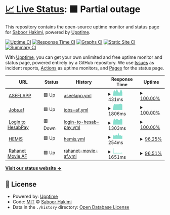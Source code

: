 # [📈 Live Status](https://upptime.saboor.rocks): <!--live status--> **🟧 Partial outage**

This repository contains the open-source uptime monitor and status page for [Saboor Hakimi](https://aseelapp.com), powered by [Upptime](https://github.com/upptime/upptime).

[![Uptime CI](https://github.com/Saboor-Hakimi/upptime/workflows/Uptime%20CI/badge.svg)](https://github.com/Saboor-Hakimi/upptime/actions?query=workflow%3A%22Uptime+CI%22)
[![Response Time CI](https://github.com/Saboor-Hakimi/upptime/workflows/Response%20Time%20CI/badge.svg)](https://github.com/Saboor-Hakimi/upptime/actions?query=workflow%3A%22Response+Time+CI%22)
[![Graphs CI](https://github.com/Saboor-Hakimi/upptime/workflows/Graphs%20CI/badge.svg)](https://github.com/Saboor-Hakimi/upptime/actions?query=workflow%3A%22Graphs+CI%22)
[![Static Site CI](https://github.com/Saboor-Hakimi/upptime/workflows/Static%20Site%20CI/badge.svg)](https://github.com/Saboor-Hakimi/upptime/actions?query=workflow%3A%22Static+Site+CI%22)
[![Summary CI](https://github.com/Saboor-Hakimi/upptime/workflows/Summary%20CI/badge.svg)](https://github.com/Saboor-Hakimi/upptime/actions?query=workflow%3A%22Summary+CI%22)

With [Upptime](https://upptime.js.org), you can get your own unlimited and free uptime monitor and status page, powered entirely by a GitHub repository. We use [Issues](https://github.com/Saboor-Hakimi/upptime/issues) as incident reports, [Actions](https://github.com/Saboor-Hakimi/upptime/actions) as uptime monitors, and [Pages](https://upptime.saboor.rocks) for the status page.

<!--start: status pages-->
<!-- This summary is generated by Upptime (https://github.com/upptime/upptime) -->
<!-- Do not edit this manually, your changes will be overwritten -->
<!-- prettier-ignore -->
| URL | Status | History | Response Time | Uptime |
| --- | ------ | ------- | ------------- | ------ |
| <img alt="" src="https://icons.duckduckgo.com/ip3/aseelapp.com.ico" height="13"> [ASEELAPP](https://aseelapp.com) | 🟩 Up | [aseelapp.yml](https://github.com/Saboor-Hakimi/upptime/commits/HEAD/history/aseelapp.yml) | <details><summary><img alt="Response time graph" src="./graphs/aseelapp/response-time-week.png" height="20"> 431ms</summary><br><a href="https://upptime.sab00r.com/history/aseelapp"><img alt="Response time 1193" src="https://img.shields.io/endpoint?url=https%3A%2F%2Fraw.githubusercontent.com%2FSaboor-Hakimi%2Fupptime%2FHEAD%2Fapi%2Faseelapp%2Fresponse-time.json"></a><br><a href="https://upptime.sab00r.com/history/aseelapp"><img alt="24-hour response time 304" src="https://img.shields.io/endpoint?url=https%3A%2F%2Fraw.githubusercontent.com%2FSaboor-Hakimi%2Fupptime%2FHEAD%2Fapi%2Faseelapp%2Fresponse-time-day.json"></a><br><a href="https://upptime.sab00r.com/history/aseelapp"><img alt="7-day response time 431" src="https://img.shields.io/endpoint?url=https%3A%2F%2Fraw.githubusercontent.com%2FSaboor-Hakimi%2Fupptime%2FHEAD%2Fapi%2Faseelapp%2Fresponse-time-week.json"></a><br><a href="https://upptime.sab00r.com/history/aseelapp"><img alt="30-day response time 445" src="https://img.shields.io/endpoint?url=https%3A%2F%2Fraw.githubusercontent.com%2FSaboor-Hakimi%2Fupptime%2FHEAD%2Fapi%2Faseelapp%2Fresponse-time-month.json"></a><br><a href="https://upptime.sab00r.com/history/aseelapp"><img alt="1-year response time 1186" src="https://img.shields.io/endpoint?url=https%3A%2F%2Fraw.githubusercontent.com%2FSaboor-Hakimi%2Fupptime%2FHEAD%2Fapi%2Faseelapp%2Fresponse-time-year.json"></a></details> | <details><summary><a href="https://upptime.sab00r.com/history/aseelapp">100.00%</a></summary><a href="https://upptime.sab00r.com/history/aseelapp"><img alt="All-time uptime 97.89%" src="https://img.shields.io/endpoint?url=https%3A%2F%2Fraw.githubusercontent.com%2FSaboor-Hakimi%2Fupptime%2FHEAD%2Fapi%2Faseelapp%2Fuptime.json"></a><br><a href="https://upptime.sab00r.com/history/aseelapp"><img alt="24-hour uptime 100.00%" src="https://img.shields.io/endpoint?url=https%3A%2F%2Fraw.githubusercontent.com%2FSaboor-Hakimi%2Fupptime%2FHEAD%2Fapi%2Faseelapp%2Fuptime-day.json"></a><br><a href="https://upptime.sab00r.com/history/aseelapp"><img alt="7-day uptime 100.00%" src="https://img.shields.io/endpoint?url=https%3A%2F%2Fraw.githubusercontent.com%2FSaboor-Hakimi%2Fupptime%2FHEAD%2Fapi%2Faseelapp%2Fuptime-week.json"></a><br><a href="https://upptime.sab00r.com/history/aseelapp"><img alt="30-day uptime 100.00%" src="https://img.shields.io/endpoint?url=https%3A%2F%2Fraw.githubusercontent.com%2FSaboor-Hakimi%2Fupptime%2FHEAD%2Fapi%2Faseelapp%2Fuptime-month.json"></a><br><a href="https://upptime.sab00r.com/history/aseelapp"><img alt="1-year uptime 99.45%" src="https://img.shields.io/endpoint?url=https%3A%2F%2Fraw.githubusercontent.com%2FSaboor-Hakimi%2Fupptime%2FHEAD%2Fapi%2Faseelapp%2Fuptime-year.json"></a></details>
| <img alt="" src="https://icons.duckduckgo.com/ip3/jobs.af.ico" height="13"> [Jobs.af](https://jobs.af) | 🟩 Up | [jobs-af.yml](https://github.com/Saboor-Hakimi/upptime/commits/HEAD/history/jobs-af.yml) | <details><summary><img alt="Response time graph" src="./graphs/jobs-af/response-time-week.png" height="20"> 1806ms</summary><br><a href="https://upptime.sab00r.com/history/jobs-af"><img alt="Response time 2004" src="https://img.shields.io/endpoint?url=https%3A%2F%2Fraw.githubusercontent.com%2FSaboor-Hakimi%2Fupptime%2FHEAD%2Fapi%2Fjobs-af%2Fresponse-time.json"></a><br><a href="https://upptime.sab00r.com/history/jobs-af"><img alt="24-hour response time 1662" src="https://img.shields.io/endpoint?url=https%3A%2F%2Fraw.githubusercontent.com%2FSaboor-Hakimi%2Fupptime%2FHEAD%2Fapi%2Fjobs-af%2Fresponse-time-day.json"></a><br><a href="https://upptime.sab00r.com/history/jobs-af"><img alt="7-day response time 1806" src="https://img.shields.io/endpoint?url=https%3A%2F%2Fraw.githubusercontent.com%2FSaboor-Hakimi%2Fupptime%2FHEAD%2Fapi%2Fjobs-af%2Fresponse-time-week.json"></a><br><a href="https://upptime.sab00r.com/history/jobs-af"><img alt="30-day response time 2083" src="https://img.shields.io/endpoint?url=https%3A%2F%2Fraw.githubusercontent.com%2FSaboor-Hakimi%2Fupptime%2FHEAD%2Fapi%2Fjobs-af%2Fresponse-time-month.json"></a><br><a href="https://upptime.sab00r.com/history/jobs-af"><img alt="1-year response time 2028" src="https://img.shields.io/endpoint?url=https%3A%2F%2Fraw.githubusercontent.com%2FSaboor-Hakimi%2Fupptime%2FHEAD%2Fapi%2Fjobs-af%2Fresponse-time-year.json"></a></details> | <details><summary><a href="https://upptime.sab00r.com/history/jobs-af">100.00%</a></summary><a href="https://upptime.sab00r.com/history/jobs-af"><img alt="All-time uptime 99.98%" src="https://img.shields.io/endpoint?url=https%3A%2F%2Fraw.githubusercontent.com%2FSaboor-Hakimi%2Fupptime%2FHEAD%2Fapi%2Fjobs-af%2Fuptime.json"></a><br><a href="https://upptime.sab00r.com/history/jobs-af"><img alt="24-hour uptime 100.00%" src="https://img.shields.io/endpoint?url=https%3A%2F%2Fraw.githubusercontent.com%2FSaboor-Hakimi%2Fupptime%2FHEAD%2Fapi%2Fjobs-af%2Fuptime-day.json"></a><br><a href="https://upptime.sab00r.com/history/jobs-af"><img alt="7-day uptime 100.00%" src="https://img.shields.io/endpoint?url=https%3A%2F%2Fraw.githubusercontent.com%2FSaboor-Hakimi%2Fupptime%2FHEAD%2Fapi%2Fjobs-af%2Fuptime-week.json"></a><br><a href="https://upptime.sab00r.com/history/jobs-af"><img alt="30-day uptime 100.00%" src="https://img.shields.io/endpoint?url=https%3A%2F%2Fraw.githubusercontent.com%2FSaboor-Hakimi%2Fupptime%2FHEAD%2Fapi%2Fjobs-af%2Fuptime-month.json"></a><br><a href="https://upptime.sab00r.com/history/jobs-af"><img alt="1-year uptime 99.99%" src="https://img.shields.io/endpoint?url=https%3A%2F%2Fraw.githubusercontent.com%2FSaboor-Hakimi%2Fupptime%2FHEAD%2Fapi%2Fjobs-af%2Fuptime-year.json"></a></details>
| <img alt="" src="https://icons.duckduckgo.com/ip3/api.hesab.af.ico" height="13"> [Login to HesabPay](https://api.hesab.af/) | 🟥 Down | [login-to-hesab-pay.yml](https://github.com/Saboor-Hakimi/upptime/commits/HEAD/history/login-to-hesab-pay.yml) | <details><summary><img alt="Response time graph" src="./graphs/login-to-hesab-pay/response-time-week.png" height="20"> 1303ms</summary><br><a href="https://upptime.sab00r.com/history/login-to-hesab-pay"><img alt="Response time 1700" src="https://img.shields.io/endpoint?url=https%3A%2F%2Fraw.githubusercontent.com%2FSaboor-Hakimi%2Fupptime%2FHEAD%2Fapi%2Flogin-to-hesab-pay%2Fresponse-time.json"></a><br><a href="https://upptime.sab00r.com/history/login-to-hesab-pay"><img alt="24-hour response time 1224" src="https://img.shields.io/endpoint?url=https%3A%2F%2Fraw.githubusercontent.com%2FSaboor-Hakimi%2Fupptime%2FHEAD%2Fapi%2Flogin-to-hesab-pay%2Fresponse-time-day.json"></a><br><a href="https://upptime.sab00r.com/history/login-to-hesab-pay"><img alt="7-day response time 1303" src="https://img.shields.io/endpoint?url=https%3A%2F%2Fraw.githubusercontent.com%2FSaboor-Hakimi%2Fupptime%2FHEAD%2Fapi%2Flogin-to-hesab-pay%2Fresponse-time-week.json"></a><br><a href="https://upptime.sab00r.com/history/login-to-hesab-pay"><img alt="30-day response time 1497" src="https://img.shields.io/endpoint?url=https%3A%2F%2Fraw.githubusercontent.com%2FSaboor-Hakimi%2Fupptime%2FHEAD%2Fapi%2Flogin-to-hesab-pay%2Fresponse-time-month.json"></a><br><a href="https://upptime.sab00r.com/history/login-to-hesab-pay"><img alt="1-year response time 1610" src="https://img.shields.io/endpoint?url=https%3A%2F%2Fraw.githubusercontent.com%2FSaboor-Hakimi%2Fupptime%2FHEAD%2Fapi%2Flogin-to-hesab-pay%2Fresponse-time-year.json"></a></details> | <details><summary><a href="https://upptime.sab00r.com/history/login-to-hesab-pay">100.00%</a></summary><a href="https://upptime.sab00r.com/history/login-to-hesab-pay"><img alt="All-time uptime 100.00%" src="https://img.shields.io/endpoint?url=https%3A%2F%2Fraw.githubusercontent.com%2FSaboor-Hakimi%2Fupptime%2FHEAD%2Fapi%2Flogin-to-hesab-pay%2Fuptime.json"></a><br><a href="https://upptime.sab00r.com/history/login-to-hesab-pay"><img alt="24-hour uptime 100.00%" src="https://img.shields.io/endpoint?url=https%3A%2F%2Fraw.githubusercontent.com%2FSaboor-Hakimi%2Fupptime%2FHEAD%2Fapi%2Flogin-to-hesab-pay%2Fuptime-day.json"></a><br><a href="https://upptime.sab00r.com/history/login-to-hesab-pay"><img alt="7-day uptime 100.00%" src="https://img.shields.io/endpoint?url=https%3A%2F%2Fraw.githubusercontent.com%2FSaboor-Hakimi%2Fupptime%2FHEAD%2Fapi%2Flogin-to-hesab-pay%2Fuptime-week.json"></a><br><a href="https://upptime.sab00r.com/history/login-to-hesab-pay"><img alt="30-day uptime 100.00%" src="https://img.shields.io/endpoint?url=https%3A%2F%2Fraw.githubusercontent.com%2FSaboor-Hakimi%2Fupptime%2FHEAD%2Fapi%2Flogin-to-hesab-pay%2Fuptime-month.json"></a><br><a href="https://upptime.sab00r.com/history/login-to-hesab-pay"><img alt="1-year uptime 100.00%" src="https://img.shields.io/endpoint?url=https%3A%2F%2Fraw.githubusercontent.com%2FSaboor-Hakimi%2Fupptime%2FHEAD%2Fapi%2Flogin-to-hesab-pay%2Fuptime-year.json"></a></details>
| <img alt="" src="https://icons.duckduckgo.com/ip3/null.ico" height="13"> [HEMIS](149.54.12.140) | 🟩 Up | [hemis.yml](https://github.com/Saboor-Hakimi/upptime/commits/HEAD/history/hemis.yml) | <details><summary><img alt="Response time graph" src="./graphs/hemis/response-time-week.png" height="20"> 254ms</summary><br><a href="https://upptime.sab00r.com/history/hemis"><img alt="Response time 246" src="https://img.shields.io/endpoint?url=https%3A%2F%2Fraw.githubusercontent.com%2FSaboor-Hakimi%2Fupptime%2FHEAD%2Fapi%2Fhemis%2Fresponse-time.json"></a><br><a href="https://upptime.sab00r.com/history/hemis"><img alt="24-hour response time 229" src="https://img.shields.io/endpoint?url=https%3A%2F%2Fraw.githubusercontent.com%2FSaboor-Hakimi%2Fupptime%2FHEAD%2Fapi%2Fhemis%2Fresponse-time-day.json"></a><br><a href="https://upptime.sab00r.com/history/hemis"><img alt="7-day response time 254" src="https://img.shields.io/endpoint?url=https%3A%2F%2Fraw.githubusercontent.com%2FSaboor-Hakimi%2Fupptime%2FHEAD%2Fapi%2Fhemis%2Fresponse-time-week.json"></a><br><a href="https://upptime.sab00r.com/history/hemis"><img alt="30-day response time 282" src="https://img.shields.io/endpoint?url=https%3A%2F%2Fraw.githubusercontent.com%2FSaboor-Hakimi%2Fupptime%2FHEAD%2Fapi%2Fhemis%2Fresponse-time-month.json"></a><br><a href="https://upptime.sab00r.com/history/hemis"><img alt="1-year response time 246" src="https://img.shields.io/endpoint?url=https%3A%2F%2Fraw.githubusercontent.com%2FSaboor-Hakimi%2Fupptime%2FHEAD%2Fapi%2Fhemis%2Fresponse-time-year.json"></a></details> | <details><summary><a href="https://upptime.sab00r.com/history/hemis">96.25%</a></summary><a href="https://upptime.sab00r.com/history/hemis"><img alt="All-time uptime 94.39%" src="https://img.shields.io/endpoint?url=https%3A%2F%2Fraw.githubusercontent.com%2FSaboor-Hakimi%2Fupptime%2FHEAD%2Fapi%2Fhemis%2Fuptime.json"></a><br><a href="https://upptime.sab00r.com/history/hemis"><img alt="24-hour uptime 79.96%" src="https://img.shields.io/endpoint?url=https%3A%2F%2Fraw.githubusercontent.com%2FSaboor-Hakimi%2Fupptime%2FHEAD%2Fapi%2Fhemis%2Fuptime-day.json"></a><br><a href="https://upptime.sab00r.com/history/hemis"><img alt="7-day uptime 96.25%" src="https://img.shields.io/endpoint?url=https%3A%2F%2Fraw.githubusercontent.com%2FSaboor-Hakimi%2Fupptime%2FHEAD%2Fapi%2Fhemis%2Fuptime-week.json"></a><br><a href="https://upptime.sab00r.com/history/hemis"><img alt="30-day uptime 73.00%" src="https://img.shields.io/endpoint?url=https%3A%2F%2Fraw.githubusercontent.com%2FSaboor-Hakimi%2Fupptime%2FHEAD%2Fapi%2Fhemis%2Fuptime-month.json"></a><br><a href="https://upptime.sab00r.com/history/hemis"><img alt="1-year uptime 93.52%" src="https://img.shields.io/endpoint?url=https%3A%2F%2Fraw.githubusercontent.com%2FSaboor-Hakimi%2Fupptime%2FHEAD%2Fapi%2Fhemis%2Fuptime-year.json"></a></details>
| <img alt="" src="https://icons.duckduckgo.com/ip3/movie.af.ico" height="13"> [Rahanet Movie AF](http://movie.af/) | 🟩 Up | [rahanet-movie-af.yml](https://github.com/Saboor-Hakimi/upptime/commits/HEAD/history/rahanet-movie-af.yml) | <details><summary><img alt="Response time graph" src="./graphs/rahanet-movie-af/response-time-week.png" height="20"> 1651ms</summary><br><a href="https://upptime.sab00r.com/history/rahanet-movie-af"><img alt="Response time 1376" src="https://img.shields.io/endpoint?url=https%3A%2F%2Fraw.githubusercontent.com%2FSaboor-Hakimi%2Fupptime%2FHEAD%2Fapi%2Frahanet-movie-af%2Fresponse-time.json"></a><br><a href="https://upptime.sab00r.com/history/rahanet-movie-af"><img alt="24-hour response time 1530" src="https://img.shields.io/endpoint?url=https%3A%2F%2Fraw.githubusercontent.com%2FSaboor-Hakimi%2Fupptime%2FHEAD%2Fapi%2Frahanet-movie-af%2Fresponse-time-day.json"></a><br><a href="https://upptime.sab00r.com/history/rahanet-movie-af"><img alt="7-day response time 1651" src="https://img.shields.io/endpoint?url=https%3A%2F%2Fraw.githubusercontent.com%2FSaboor-Hakimi%2Fupptime%2FHEAD%2Fapi%2Frahanet-movie-af%2Fresponse-time-week.json"></a><br><a href="https://upptime.sab00r.com/history/rahanet-movie-af"><img alt="30-day response time 1569" src="https://img.shields.io/endpoint?url=https%3A%2F%2Fraw.githubusercontent.com%2FSaboor-Hakimi%2Fupptime%2FHEAD%2Fapi%2Frahanet-movie-af%2Fresponse-time-month.json"></a><br><a href="https://upptime.sab00r.com/history/rahanet-movie-af"><img alt="1-year response time 1376" src="https://img.shields.io/endpoint?url=https%3A%2F%2Fraw.githubusercontent.com%2FSaboor-Hakimi%2Fupptime%2FHEAD%2Fapi%2Frahanet-movie-af%2Fresponse-time-year.json"></a></details> | <details><summary><a href="https://upptime.sab00r.com/history/rahanet-movie-af">96.51%</a></summary><a href="https://upptime.sab00r.com/history/rahanet-movie-af"><img alt="All-time uptime 99.15%" src="https://img.shields.io/endpoint?url=https%3A%2F%2Fraw.githubusercontent.com%2FSaboor-Hakimi%2Fupptime%2FHEAD%2Fapi%2Frahanet-movie-af%2Fuptime.json"></a><br><a href="https://upptime.sab00r.com/history/rahanet-movie-af"><img alt="24-hour uptime 94.86%" src="https://img.shields.io/endpoint?url=https%3A%2F%2Fraw.githubusercontent.com%2FSaboor-Hakimi%2Fupptime%2FHEAD%2Fapi%2Frahanet-movie-af%2Fuptime-day.json"></a><br><a href="https://upptime.sab00r.com/history/rahanet-movie-af"><img alt="7-day uptime 96.51%" src="https://img.shields.io/endpoint?url=https%3A%2F%2Fraw.githubusercontent.com%2FSaboor-Hakimi%2Fupptime%2FHEAD%2Fapi%2Frahanet-movie-af%2Fuptime-week.json"></a><br><a href="https://upptime.sab00r.com/history/rahanet-movie-af"><img alt="30-day uptime 95.55%" src="https://img.shields.io/endpoint?url=https%3A%2F%2Fraw.githubusercontent.com%2FSaboor-Hakimi%2Fupptime%2FHEAD%2Fapi%2Frahanet-movie-af%2Fuptime-month.json"></a><br><a href="https://upptime.sab00r.com/history/rahanet-movie-af"><img alt="1-year uptime 99.15%" src="https://img.shields.io/endpoint?url=https%3A%2F%2Fraw.githubusercontent.com%2FSaboor-Hakimi%2Fupptime%2FHEAD%2Fapi%2Frahanet-movie-af%2Fuptime-year.json"></a></details>

<!--end: status pages-->

[**Visit our status website →**](https://upptime.saboor.rocks)

## 📄 License

- Powered by: [Upptime](https://github.com/upptime/upptime)
- Code: [MIT](./LICENSE) © [Saboor Hakimi](https://github.com/Saboor-Hakimi)
- Data in the `./history` directory: [Open Database License](https://opendatacommons.org/licenses/odbl/1-0/)
